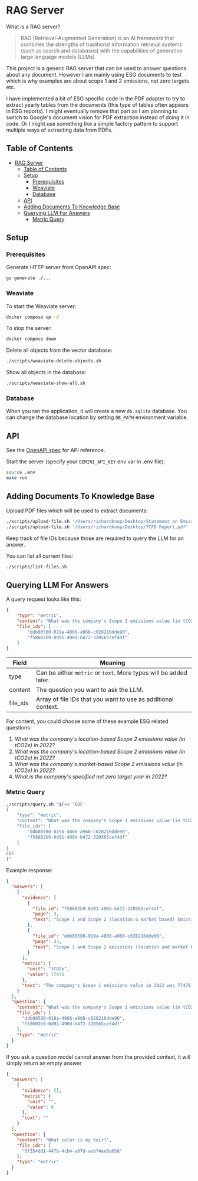# RAG Server

What is a RAG server?

> RAG (Retrieval-Augmented Generation) is an AI framework that combines the strengths of traditional information retrieval systems (such as search and databases) with the capabilities of generative large language models (LLMs).

This project is a generic RAG server that can be used to answer questions about any document. However I am mainly using ESG documents to test which is why examples are about scope 1 and 2 emissions, net zero targets etc. 

I have implemented a bit of ESG specific code in the PDF adapter to try to extract yearly tables from the documents (this type of tables often appears in ESG reports). I might eventually remove that part as I am planning to switch to Google's document vision for PDF extraction instead of doing it in code. Or  I might use something like a simple factory pattern to support multiple ways of extracting data from PDFs.

## Table of Contents

- [RAG Server](#rag-server)
  - [Table of Contents](#table-of-contents)
  - [Setup](#setup)
    - [Prerequisites](#prerequisites)
    - [Weaviate](#weaviate)
    - [Database](#database)
  - [API](#api)
  - [Adding Documents To Knowledge Base](#adding-documents-to-knowledge-base)
  - [Querying LLM For Answers](#querying-llm-for-answers)
    - [Metric Query](#metric-query)

## Setup

### Prerequisites 

Generate HTTP server from OpenAPI spec:

```sh
go generate ./...
```

### Weaviate

To start the Weaviate server:

```sh
docker compose up -d
```

To stop the server:

```sh
docker compose down
```

Delete all objects from the vector database:

```sh
./scripts/weaviate-delete-objects.sh
```

Show all objects in the database:

```sh
./scripts/weaviate-show-all.sh
```

### Database

When you ran the application, it will create a new `db.sqlite` database. You can change the database location by setting `DB_PATH` environment variable.

## API

See the [OpenAPI spec](/api/api.yaml) for API reference.

Start the server (specify your `GEMINI_API_KEY` env var in .env file):

```sh
source .env
make run
```

## Adding Documents To Knowledge Base

Upload PDF files which will be used to extract documents:

```sh
./scripts/upload-file.sh '/Users/richardknop/Desktop/Statement on Emissions.pdf'
./scripts/upload-file.sh '/Users/richardknop/Desktop/TCFD Report.pdf'
```

Keep track of file IDs because those are required to query the LLM for an answer.

You can list all current files:

```sh
./scripts/list-files.sh
```

## Querying LLM For Answers

A query request looks like this:

```json
{
    "type": "metric", 
    "content": "What was the company's Scope 1 emissions value (in tCO2e)?", 
    "file_ids": [
        "ddb80580-019a-4866-a968-c028216dde90",
        "f58602b9-0d91-490d-b472-320565cef4df"
    ]
}
```

| Field    | Meaning |
| -------- | ------- |
| type     | Can be either `metric` or `text`. More types will be added later. |
| content  | The question you want to ask the LLM. |
| file_ids | Array of file IDs that you want to use as additional context. |

For content, you could choose some of these example ESG related questions:

1. *What was the company's location-based Scope 2 emissions value (in tCO2e) in 2022?*
2. *What was the company's location-based Scope 2 emissions value (in tCO2e) in 2022?*
3. *What was the company's market-based Scope 2 emissions value (in tCO2e) in 2022?*
4. *What is the company's specified net zero target year in 2022?*

### Metric Query

```sh
./scripts/query.sh "$(<< 'EOF'
{
    "type": "metric", 
    "content": "What was the company's Scope 1 emissions value (in tCO2e) in 2022?", 
    "file_ids": [
        "ddb80580-019a-4866-a968-c028216dde90",
        "f58602b9-0d91-490d-b472-320565cef4df"
    ]
}
EOF
)"
```

Example response:

```json
{
  "answers": [
    {
      "evidence": [
        {
          "file_id": "f58602b9-0d91-490d-b472-320565cef4df",
          "page": 3,
          "text": "Scope 1 and Scope 2 (location & market based) Emissions (MTCO2e): Total Scope 1 for year 2022 is 77476"
        },
        {
          "file_id": "ddb80580-019a-4866-a968-c028216dde90",
          "page": 43,
          "text": "Scope 1 and Scope 2 emissions (location and market based): Total Scope 1 for year 2022 is 77476 MTCO2e"
        }
      ],
      "metric": {
        "unit": "tCO2e",
        "value": 77476
      },
      "text": "The company's Scope 1 emissions value in 2022 was 77476 tCO2e."
    }
  ],
  "question": {
    "content": "What was the company's Scope 1 emissions value (in tCO2e) in 2022?",
    "file_ids": [
      "ddb80580-019a-4866-a968-c028216dde90",
      "f58602b9-0d91-490d-b472-320565cef4df"
    ],
    "type": "metric"
  }
}
```

If you ask a question model cannot answer from the provided context, it will simply return an empty answer

```json
{
  "answers": [
    {
      "evidence": [],
      "metric": {
        "unit": "",
        "value": 0
      },
      "text": ""
    }
  ],
  "question": {
    "content": "What color is my hair?",
    "file_ids": [
      "5f354dd1-447b-4cb4-a07d-aebf4ee0a058"
    ],
    "type": "metric"
  }
}
```
